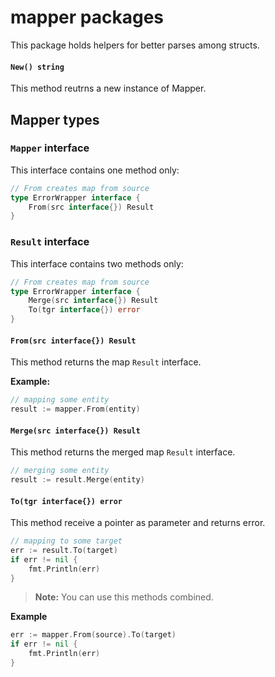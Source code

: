 # mapper packages

This package holds helpers for better parses among structs.

#### `New() string`
This method reutrns a new instance of Mapper.

## Mapper types

### `Mapper` interface
This interface contains one method only:

```go
// From creates map from source
type ErrorWrapper interface {
    From(src interface{}) Result
}
```

### `Result` interface
This interface contains two methods only:

```go
// From creates map from source
type ErrorWrapper interface {
    Merge(src interface{}) Result
    To(tgr interface{}) error
}
```


#### `From(src interface{}) Result`

This method returns the map `Result` interface.

**Example:**

```go
// mapping some entity
result := mapper.From(entity)

```

#### `Merge(src interface{}) Result`
This method returns the merged map `Result` interface.
```go
// merging some entity
result := result.Merge(entity)

```

#### `To(tgr interface{}) error`
This method receive a pointer as parameter and returns error.
```go
// mapping to some target
err := result.To(target)
if err != nil {
    fmt.Println(err)
}

```

> **Note:** You can use this methods combined.

**Example**
```go
err := mapper.From(source).To(target)
if err != nil {
    fmt.Println(err)
}

```